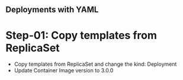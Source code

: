## Deployments with YAML
# Step-01: Copy templates from ReplicaSet
- Copy templates from ReplicaSet and change the kind: Deployment
- Update Container Image version to 3.0.0